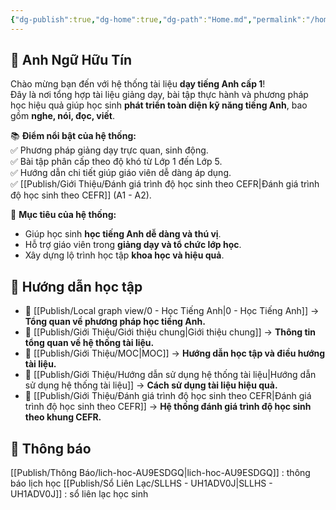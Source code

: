 ```yaml
---
{"dg-publish":true,"dg-home":true,"dg-path":"Home.md","permalink":"/home/","tags":["gardenEntry"],"dgPassFrontmatter":true,"updated":"2025-02-09T08:42:01.274+07:00"}
---
```



## 🎯 Anh Ngữ Hữu Tín
Chào mừng bạn đến với hệ thống tài liệu **dạy tiếng Anh cấp 1**!  
Đây là nơi tổng hợp tài liệu giảng dạy, bài tập thực hành và phương pháp học hiệu quả giúp học sinh **phát triển toàn diện kỹ năng tiếng Anh**, bao gồm **nghe, nói, đọc, viết**.  

📚 **Điểm nổi bật của hệ thống:**  
✅ Phương pháp giảng dạy trực quan, sinh động.  
✅ Bài tập phân cấp theo độ khó từ Lớp 1 đến Lớp 5.  
✅ Hướng dẫn chi tiết giúp giáo viên dễ dàng áp dụng.  
✅ [[Publish/Giới Thiệu/Đánh giá trình độ học sinh theo CEFR\|Đánh giá trình độ học sinh theo CEFR]] (A1 - A2).  

🚀 **Mục tiêu của hệ thống:**  
- Giúp học sinh **học tiếng Anh dễ dàng và thú vị**.  
- Hỗ trợ giáo viên trong **giảng dạy và tổ chức lớp học**.  
- Xây dựng lộ trình học tập **khoa học và hiệu quả**.  

## **📘 Hướng dẫn học tập**
- 🔹 [[Publish/Local graph view/0 - Học Tiếng Anh\|0 - Học Tiếng Anh]] → **Tổng quan về phương pháp học tiếng Anh.**  
- 🔹 [[Publish/Giới Thiệu/Giới thiệu chung\|Giới thiệu chung]] → **Thông tin tổng quan về hệ thống tài liệu.**  
- 🔹 [[Publish/Giới Thiệu/MOC\|MOC]] → **Hướng dẫn học tập và điều hướng tài liệu.**  
- 🔹 [[Publish/Giới Thiệu/Hướng dẫn sử dụng hệ thống tài liệu\|Hướng dẫn sử dụng hệ thống tài liệu]] → **Cách sử dụng tài liệu hiệu quả.**  
- 🔹 [[Publish/Giới Thiệu/Đánh giá trình độ học sinh theo CEFR\|Đánh giá trình độ học sinh theo CEFR]] → **Hệ thống đánh giá trình độ học sinh theo khung CEFR.**  

## **📘 Thông báo**
[[Publish/Thông Báo/lich-hoc-AU9ESDGQ\|lich-hoc-AU9ESDGQ]] : thông báo lịch học 
[[Publish/Sổ Liên Lạc/SLLHS - UH1ADV0J\|SLLHS - UH1ADV0J]] : sổ liên lạc học sinh
